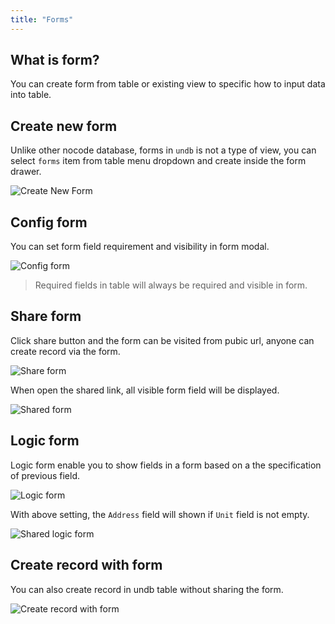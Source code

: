 ```yaml
---
title: "Forms"
---
```


## What is form?

You can create form from table or existing view to specific how to input data into table.


## Create new form

Unlike other nocode database, forms in `undb` is not a type of view, you can select `forms` item from table menu dropdown and create inside the form drawer.

![Create New Form](/images/create-new-form.gif)

## Config form

You can set form field requirement and visibility in form modal.

![Config form](/images/config-form.png)

> Required fields in table will always be required and visible in form.

## Share form

Click share button and the form can be visited from pubic url, anyone can create record via the form.

![Share form](/images/share-form.png)

When open the shared link, all visible form field will be displayed.

![Shared form](/images/shared-form.png)

## Logic form

Logic form enable you to show fields in a form based on a the specification of previous field.

![Logic form](/images/logic-form.png)

With above setting, the `Address` field will shown if `Unit` field is not empty.

![Shared logic form](/images/shared-logic-form.gif)

## Create record with form

You can also create record in undb table without sharing the form.

![Create record with form](/images/create-record-with-form.gif)